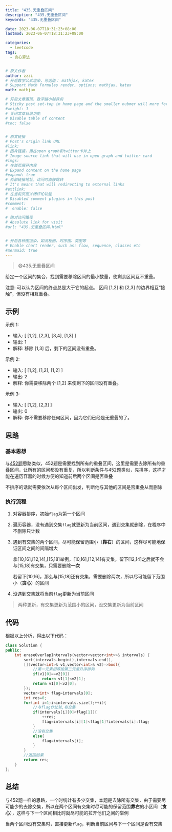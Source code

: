 ```yaml
---
title: "435.无重叠区间"
description: "435.无重叠区间"
keywords: "435.无重叠区间"

date: 2023-06-07T18:31:23+08:00
lastmod: 2023-06-07T18:31:23+08:00

categories:
  - leetcode
tags:
  - 贪心算法


# 原文作者
author: zzzi
# 开启数学公式渲染，可选值： mathjax, katex
# Support Math Formulas render, options: mathjax, katex
math: mathjax

# 开启文章置顶，数字越小越靠前
# Sticky post set-top in home page and the smaller nubmer will more forward.
#weight: 1
# 关闭文章目录功能
# Disable table of content
#toc: false


# 原文链接
# Post's origin link URL
#link:
# 图片链接，用在open graph和twitter卡片上
# Image source link that will use in open graph and twitter card
#imgs:
# 在首页展开内容
# Expand content on the home page
#expand: true
# 外部链接地址，访问时直接跳转
# It's means that will redirecting to external links
#extlink:
# 在当前页面关闭评论功能
# Disabled comment plugins in this post
#comment:
#  enable: false

# 绝对访问路径
# Absolute link for visit
#url: "435.无重叠区间.html"


# 开启各种图渲染，如流程图、时序图、类图等
# Enable chart render, such as: flow, sequence, classes etc
#mermaid: true
---
```


>:smile:435.无重叠区间

给定一个区间的集合，找到需要移除区间的最小数量，使剩余区间互不重叠。

注意: 可以认为区间的终点总是大于它的起点。 区间 [1,2] 和 [2,3] 的边界相互“接触”，但没有相互重叠。

<!--more-->

## 示例

示例 1:

- 输入: [ [1,2], [2,3], [3,4], [1,3] ]
- 输出: 1
- 解释: 移除 [1,3] 后，剩下的区间没有重叠。

示例 2:

- 输入: [ [1,2], [1,2], [1,2] ]
- 输出: 2
- 解释: 你需要移除两个 [1,2] 来使剩下的区间没有重叠。

示例 3:

- 输入: [ [1,2], [2,3] ]
- 输出: 0
- 解释: 你不需要移除任何区间，因为它们已经是无重叠的了。

## 思路

### 基本思想

与[452题](https://www.programmercarl.com/0452.%E7%94%A8%E6%9C%80%E5%B0%91%E6%95%B0%E9%87%8F%E7%9A%84%E7%AE%AD%E5%BC%95%E7%88%86%E6%B0%94%E7%90%83.html#%E6%80%9D%E8%B7%AF)思路类似，452题是需要找到所有的重叠区间，这里是需要去除所有的重叠区间，让所有的区间都没有重复，所以判断条件与452题类似，先排序，这样才能在遍历容器的时候方便的知道前后两个区间是否重叠

不排序的话就需要依次从每个区间出发，判断他与其他的区间是否重叠从而删除

### 执行流程

1. 对容器排序，初始`flag`为第一个区间

2. 遍历容器，没有遇到交集`flag`就更新为当前区间，遇到交集就删除，在程序中不删除只计数

3. 遇到有交集的两个区间，尽可能保留范围小（**靠右**）的区间，这样尽可能地保证区间之间的间隔增大

   拿[10,16],[12,14],[15,18]举例，[10,16],[12,14]有交集，留下[12,14]之后就不会与[15,18]有交集，只需要删除**一次**

   若留下[10,16]，那么与[15,18]还有交集，需要删除两次，所以尽可能留下范围小（**贪心**）的区间

4. 没遇到交集就将当前`flag`更新为当前区间

> 两种更新，有交集更新为范围小的区间，没交集更新为当前区间

## 代码

根据以上分析，得出以下代码：

~~~C++
class Solution {
public:
    int eraseOverlapIntervals(vector<vector<int>>& intervals) {
        sort(intervals.begin(),intervals.end(),
        [](vector<int>& v1,vector<int>& v2)->bool{
            //第一元素相等按第二元素升序排列
            if(v1[0]==v2[0])
                return v1[1]<v2[1];
            return v1[0]<v2[0];
        });
        vector<int> flag=intervals[0];
        int res=0;
        for(int i=1;i<intervals.size();++i){
            //与flag作比较,有交集
            if(intervals[i][0]<flag[1]){
                ++res;
                flag=intervals[i][1]<flag[1]?intervals[i]:flag;
            }
            //没有交集
            else{
                flag=intervals[i];
            }
        }
        //返回结果
        return res;
    }
};
~~~

## 总结

与452题一样的思路，一个时统计有多少交集，本题是去除所有交集，由于需要尽可能少的去除交集，所以在两个区间有交集时尽可能的保留范围**靠右**的小区间（**贪心**），这样与下一个区间相比时就尽可能的拉开他们之间的举例

当两个区间没有交集时，直接更新`flag`，判断当前区间与下一个区间是否有交集
